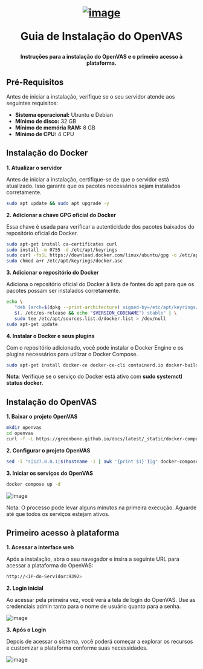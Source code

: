 <h1 align="center">

[![image](https://github.com/user-attachments/assets/23613c58-4849-4e12-8c82-4baa553f5595)](https://www.openvas.org/)

Guia de Instalação do OpenVAS

</h1>

<h4 align="center">

Instruções para a instalação do OpenVAS e o primeiro acesso à plataforma.

</h4>

## Pré-Requisitos

Antes de iniciar a instalação, verifique se o seu servidor atende aos seguintes requisitos:

- **Sistema operacional:** Ubuntu e Debian
- **Mínimo de disco:** 32 GB
- **Mínimo de memória RAM:** 8 GB
- **Mínimo de CPU:** 4 CPU


## Instalação do Docker

**1. Atualizar o servidor**

Antes de iniciar a instalação, certifique-se de que o servidor está atualizado. Isso garante que os pacotes necessários sejam instalados corretamente.
```bash
sudo apt update && sudo apt upgrade -y
```

**2. Adicionar a chave GPG oficial do Docker**

Essa chave é usada para verificar a autenticidade dos pacotes baixados do repositório oficial do Docker.
```bash
sudo apt-get install ca-certificates curl
sudo install -m 0755 -d /etc/apt/keyrings
sudo curl -fsSL https://download.docker.com/linux/ubuntu/gpg -o /etc/apt/keyrings/docker.asc
sudo chmod a+r /etc/apt/keyrings/docker.asc
```

**3. Adicionar o repositório do Docker**

Adiciona o repositório oficial do Docker à lista de fontes do apt para que os pacotes possam ser instalados corretamente.
```bash
echo \
   "deb [arch=$(dpkg --print-architecture) signed-by=/etc/apt/keyrings/docker.asc] https://download.docker.com/linux/ubuntu \
   $(. /etc/os-release && echo "$VERSION_CODENAME") stable" | \
   sudo tee /etc/apt/sources.list.d/docker.list > /dev/null
sudo apt-get update
```

**4. Instalar o Docker e seus plugins**

Com o repositório adicionado, você pode instalar o Docker Engine e os plugins necessários para utilizar o Docker Compose.
```bash
sudo apt-get install docker-ce docker-ce-cli containerd.io docker-buildx-plugin docker-compose-plugin -y
```
**Nota**: Verifique se o serviço do Docker está ativo com **sudo systemctl status docker**.


## Instalação do OpenVAS

**1. Baixar o projeto OpenVAS**
```bash
mkdir openvas
cd openvas
curl -f -L https://greenbone.github.io/docs/latest/_static/docker-compose-22.4.yml -o docker-compose.yml
```

**2. Configurar o projeto OpenVAS**
```bash
sed -i "s|127.0.0.1|$(hostname -I | awk '{print $1}')|g" docker-compose.yml
```

**3. Iniciar os serviços do OpenVAS**
```bash
docker compose up -d
```

![image](https://github.com/user-attachments/assets/027f7ff1-90d1-4468-b01b-5ab530f3ebd6)

Nota: O processo pode levar alguns minutos na primeira execução. Aguarde até que todos os serviços estejam ativos.


## Primeiro acesso à plataforma

**1. Acessar a interface web**

Após a instalação, abra o seu navegador e insira a seguinte URL para acessar a plataforma do OpenVAS:
```bash
http://<IP-do-Servidor:9392>
```

**2. Login inicial**

Ao acessar pela primeira vez, você verá a tela de login do OpenVAS. Use as credenciais admin tanto para o nome de usuário quanto para a senha.

![image](https://github.com/user-attachments/assets/58360927-e99a-4cd4-8026-2b755781ebb1)


**3. Após o Login**

Depois de acessar o sistema, você poderá começar a explorar os recursos e customizar a plataforma conforme suas necessidades.

![image](https://github.com/user-attachments/assets/3eb18050-5048-433c-820f-f9a6f1896743)



